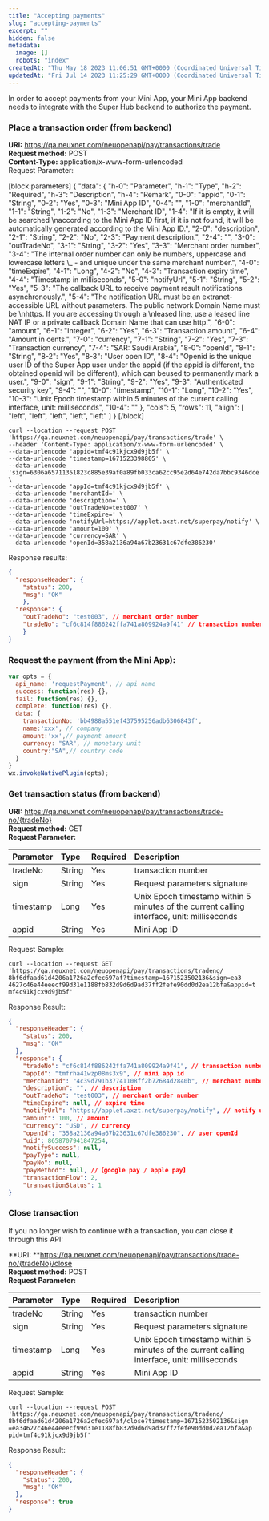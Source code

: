 ```yaml
---
title: "Accepting payments"
slug: "accepting-payments"
excerpt: ""
hidden: false
metadata: 
  image: []
  robots: "index"
createdAt: "Thu May 18 2023 11:06:51 GMT+0000 (Coordinated Universal Time)"
updatedAt: "Fri Jul 14 2023 11:25:29 GMT+0000 (Coordinated Universal Time)"
---
```

In order to accept payments from your Mini App, your Mini App backend needs to integrate with the Super Hub backend to authorize the payment.

### Place a transaction order (from backend)

**URI:** <https://qa.neuxnet.com/neuopenapi/pay/transactions/trade>  
**Request method:** POST  
**Content-Type:** application/x-www-form-urlencoded  
Request Parameter:

[block:parameters]
{
  "data": {
    "h-0": "Parameter",
    "h-1": "Type",
    "h-2": "Required",
    "h-3": "Description",
    "h-4": "Remark",
    "0-0": "appid",
    "0-1": "String",
    "0-2": "Yes",
    "0-3": "Mini App ID",
    "0-4": "",
    "1-0": "merchantId",
    "1-1": "String",
    "1-2": "No",
    "1-3": "Merchant ID",
    "1-4": "If it is empty, it will be searched  \naccording to the Mini App ID first, if it is not found, it will be automatically generated according to the Mini App ID.",
    "2-0": "description",
    "2-1": "String",
    "2-2": "No",
    "2-3": "Payment description.",
    "2-4": "",
    "3-0": "outTradeNo",
    "3-1": "String",
    "3-2": "Yes",
    "3-3": "Merchant order number",
    "3-4": "The internal order number can only be numbers, uppercase and lowercase letters \\_ - and unique under the same merchant number.",
    "4-0": "timeExpire",
    "4-1": "Long",
    "4-2": "No",
    "4-3": "Transaction expiry time",
    "4-4": "Timestamp in milliseconds",
    "5-0": "notifyUrl",
    "5-1": "String",
    "5-2": "Yes",
    "5-3": "The callback URL to receive payment result notifications asynchronously.",
    "5-4": "The notification URL must be an extranet-accessible URL without parameters. The public network  Domain Name must be  \nhttps. If you are accessing through a  \nleased line, use a leased line NAT IP or a private callback Domain Name that can use http.",
    "6-0": "amount",
    "6-1": "Integer",
    "6-2": "Yes",
    "6-3": "Transaction amount",
    "6-4": "Amount in cents.",
    "7-0": "currency",
    "7-1": "String",
    "7-2": "Yes",
    "7-3": "Transaction currency",
    "7-4": "SAR: Saudi Arabia",
    "8-0": "openId",
    "8-1": "String",
    "8-2": "Yes",
    "8-3": "User open ID",
    "8-4": "Openid is the unique user ID of the Super App user under the appid (if the appid is different, the obtained openid will be different), which can beused to permanently mark a user.",
    "9-0": "sign",
    "9-1": "String",
    "9-2": "Yes",
    "9-3": "Authenticated security key",
    "9-4": "",
    "10-0": "timestamp",
    "10-1": "Long",
    "10-2": "Yes",
    "10-3": "Unix Epoch timestamp within 5 minutes of the current calling interface, unit: milliseconds",
    "10-4": ""
  },
  "cols": 5,
  "rows": 11,
  "align": [
    "left",
    "left",
    "left",
    "left",
    "left"
  ]
}
[/block]


```curl
curl --location --request POST 'https://qa.neuxnet.com/neuopenapi/pay/transactions/trade' \
--header 'Content-Type: application/x-www-form-urlencoded' \
--data-urlencode 'appid=tmf4c91kjcx9d9jb5f' \
--data-urlencode 'timestamp=1671523398805' \
--data-urlencode 'sign=6306a65711351823c885e39af0a89fb033ca62cc95e2d64e742da7bbc9346dce' \
--data-urlencode 'appId=tmf4c91kjcx9d9jb5f' \
--data-urlencode 'merchantId=' \
--data-urlencode 'description=' \
--data-urlencode 'outTradeNo=test007' \
--data-urlencode 'timeExpire=' \
--data-urlencode 'notifyUrl=https://applet.axzt.net/superpay/notify' \
--data-urlencode 'amount=100' \
--data-urlencode 'currency=SAR' \
--data-urlencode 'openId=358a2136a94a67b23631c67dfe386230'
```

Response results:

```json
{
  "responseHeader": {
    "status": 200,
    "msg": "OK"
	},
  "response": {
    "outTradeNo": "test003", // merchant order number
    "tradeNo": "cf6c814f886242ffa741a809924a9f41" // transaction number
	}
}
```

### Request the payment (from the Mini App):

```javascript
var opts = {
  api_name: 'requestPayment', // api name
  success: function(res) {},
  fail: function(res) {},
  complete: function(res) {},
  data: {
    transactionNo: 'bb4988a551ef437595256adb6306843f',
    name:'xxx', // company
    amount:'xx',// payment amount
    currency: "SAR", // monetary unit
    country:"SA",// country code
  }
}
wx.invokeNativePlugin(opts);
```

### Get transaction status (from backend)

**URI:** <https://qa.neuxnet.com/neuopenapi/pay/transactions/trade-no/{tradeNo}>  
**Request method:** GET  
**Request Parameter:**

| Parameter | Type   | Required | Description                                                                                |
| :-------- | :----- | :------- | :----------------------------------------------------------------------------------------- |
| tradeNo   | String | Yes      | transaction number                                                                         |
| sign      | String | Yes      | Request parameters signature                                                               |
| timestamp | Long   | Yes      | Unix Epoch timestamp within 5 minutes of the current calling interface, unit: milliseconds |
| appid     | String | Yes      | Mini App ID                                                                                |

Request Sample:

```curl
curl --location --request GET
'https://qa.neuxnet.com/neuopenapi/pay/transactions/tradeno/
8bf6dfaad61d4206a1726a2cfec697af?timestamp=1671523502136&sign=ea3
4627c46e44eeecf99d31e1188fb832d9d6d9ad37ff2fefe90dd0d2ea12bfa&appid=t
mf4c91kjcx9d9jb5f'
```

Response Result:

```json
{
  "responseHeader": {
    "status": 200,
    "msg": "OK"
  },
  "response": {
    "tradeNo": "cf6c814f886242ffa741a809924a9f41", // transaction number
    "appId": "tmfrha41wzp08ms3x9", // mini app id
    "merchantId": "4c39d791b37741108ff2b72684d2840b", // merchant number
    "description": "", // description
    "outTradeNo": "test003", // merchant order number
    "timeExpire": null, // expire time
    "notifyUrl": "https://applet.axzt.net/superpay/notify", // notify url
    "amount": 100, // amount
    "currency": "USD", // currency
    "openId": "358a2136a94a67b23631c67dfe386230", // user openId
    "uid": 8658707941847254,
    "notifySuccess": null, 
    "payType": null,
    "payNo": null,
    "payMethod": null, //【google pay / apple pay】
    "transactionFlow": 2,
    "transactionStatus": 1 
}
```

### Close transaction

If you no longer wish to continue with a transaction, you can close it through this API:

**URI: **<https://qa.neuxnet.com/neuopenapi/pay/transactions/trade-no/{tradeNo}/close>  
**Request method:** POST  
**Request Parameter:**

| Parameter | Type   | Required | Description                                                                                |
| :-------- | :----- | :------- | :----------------------------------------------------------------------------------------- |
| tradeNo   | String | Yes      | transaction number                                                                         |
| sign      | String | Yes      | Request parameters signature                                                               |
| timestamp | Long   | Yes      | Unix Epoch timestamp within 5 minutes of the current calling interface, unit: milliseconds |
| appid     | String | Yes      | Mini App ID                                                                                |

Request Sample:

```curl
curl --location --request POST
'https://qa.neuxnet.com/neuopenapi/pay/transactions/tradeno/
8bf6dfaad61d4206a1726a2cfec697af/close?timestamp=1671523502136&sign
=ea34627c46e44eeecf99d31e1188fb832d9d6d9ad37ff2fefe90dd0d2ea12bfa&ap
pid=tmf4c91kjcx9d9jb5f'
```

Response Result:

```json
{
  "responseHeader": {
    "status": 200,
    "msg": "OK"
  },
  "response": true
}
```
